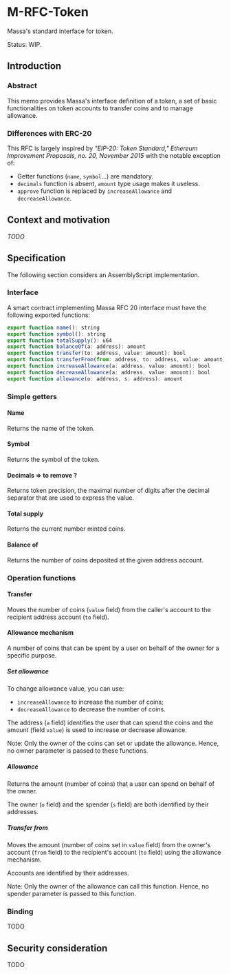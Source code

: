 # M-RFC-Token
Massa's standard interface for token.

Status: WIP.

## Introduction

### Abstract
This memo provides Massa's interface definition of a token, a set of basic functionalities on token accounts to transfer coins and to manage allowance.


### Differences with ERC-20
This RFC is largely inspired by _"EIP-20: Token Standard," Ethereum Improvement Proposals, no. 20, November 2015_
with the notable exception of:

- Getter functions (`name`, `symbol`...) are mandatory.
- `decimals` function is absent, `amount` type usage makes it useless.
- `approve` function is replaced by `increaseAllowance` and `decreaseAllowance`.

## Context and motivation
_TODO_

## Specification
The following section considers an AssemblyScript implementation.

### Interface
A smart contract implementing Massa RFC 20 interface must have the following exported functions:

```js
export function name(): string
export function symbol(): string
export function totalSupply(): u64
export function balanceOf(a: address): amount
export function transfer(to: address, value: amount): bool
export function transferFrom(from: address, to: address, value: amount): bool
export function increaseAllowance(a: address, value: amount): bool
export function decreaseAllowance(a: address, value: amount): bool
export function allowance(o: address, s: address): amount
```

### Simple getters

#### Name
Returns the name of the token.

#### Symbol
Returns the symbol of the token.

#### Decimals => to remove ?
Returns token precision, the maximal number of digits after the decimal separator that are used to express the value.

#### Total supply
Returns the current number minted coins.

#### Balance of
Returns the number of coins deposited at the given address account.

### Operation functions

#### Transfer
Moves the number of coins (`value` field) from the caller's account to the recipient address account (`to` field).

#### Allowance mechanism
A number of coins that can be spent by a user on behalf of the owner for a specific purpose.

##### Set allowance
To change allowance value, you can use:
- `increaseAllowance` to increase the number of coins;
- `decreaseAllowance` to decrease the number of coins.

The address (`a` field) identifies the user that can spend the coins and the amount (field `value`) is used to increase or decrease allowance.

Note: Only the owner of the coins can set or update the allowance. Hence, no owner parameter is passed to these functions.

##### Allowance
Returns the amount (number of coins) that a user can spend on behalf of the owner.

The owner (`o` field) and the spender (`s` field) are both identified by their addresses.

##### Transfer from
Moves the amount (number of coins set in `value` field) from the owner's account (`from` field) to the recipient's account (`to` field) using the allowance mechanism.

Accounts are identified by their addresses.

Note: Only the owner of the allowance can call this function. Hence, no spender parameter is passed to this function.

### Binding
TODO

## Security consideration
TODO
